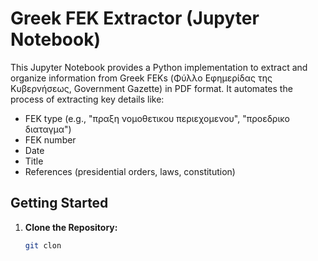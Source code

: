# Greek FEK Extractor (Jupyter Notebook)

This Jupyter Notebook provides a Python implementation to extract and organize information from Greek FEKs (Φύλλο Εφημερίδας της Κυβερνήσεως, Government Gazette) in PDF format. It automates the process of extracting key details like:

* FEK type (e.g., "πραξη νομοθετικου περιεχομενου", "προεδρικο διαταγμα")
* FEK number
* Date
* Title
* References (presidential orders, laws, constitution)

## Getting Started

1. **Clone the Repository:**
   ```bash
   git clon
